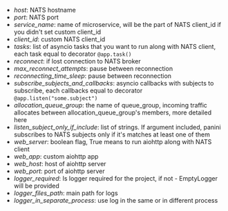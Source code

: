 - *host*: NATS hostname
- *port*: NATS port
- *service_name*: name of microservice, will be the part of NATS client_id if you didn't set custom client_id
- *client_id*: custom NATS client_id
- *tasks*: list of asyncio tasks that you want to run along with NATS client, each task equal to decorator `@app.task()`
- *reconnect*: if lost connection to NATS broker
- *max_reconnect_attempts*: pause between reconnection
- *reconnecting_time_sleep*: pause between reconnection
- *subscribe_subjects_and_callbacks*: asyncio callbacks with subjects to subscribe, each callbacks equal to decorator `@app.listen("some.subject")`
- *allocation_queue_group*: the name of queue_group, incoming traffic allocates between allocation_queue_group's members, more detailed here
- *listen_subject_only_if_include*: list of strings. If argument included, panini subscribes to NATS subjects only if it's matches at least one of them
- *web_server*: boolean flag, True means to run aiohttp along with NATS client
- *web_app*: custom aiohttp app
- *web_host*: host of aiohttp server
- *web_port*: port of aiohttp server
- *logger_required*: Is logger required for the project, if not - EmptyLogger will be provided
- *logger_files_path*: main path for logs
- *logger_in_separate_process*: use log in the same or in different process